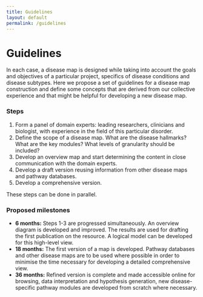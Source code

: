 ```yaml
---
title: Guidelines
layout: default
permalink: /guidelines
---
```


# Guidelines

<p>In each case, a disease map is designed while taking into account the goals and objectives of a particular project, 
specifics of disease conditions and disease subtypes. Here we propose a set of guidelines for a disease map construction 
and define some concepts that are derived from our collective experience and that might be helpful for developing a new disease map.</p>

<h3>Steps</h3>
<ol>
<li>Form a panel of domain experts: leading researchers, clinicians and biologist, with experience in the field of this particular disorder.</li>
<li>Define the scope of a disease map. What are the disease hallmarks? What are the key modules? What levels of granularity should be included?</li>
<li>Develop an overview map and start determining the content in close communication with the domain experts.</li>
<li>Develop a draft version reusing information from other disease maps and pathway databases.</li>
<li>Develop a comprehensive version.</li>
</ol>
<p>These steps can be done in parallel.</p>

<h3>Proposed milestones</h3>

<ul>
<li><strong>6 months:</strong> Steps 1-3 are progressed simultaneously. An overview diagram is developed and improved.  
The results are used for drafting the first publication on the resource. 
A logical model can be developed for this high-level view.</li>
<li><strong>18 months:</strong> The first version of a map is developed. 
Pathway databases and other disease maps are to be used where possible in order to minimise the time necessary for 
developing a detailed comprehensive view.</li>
<li><strong>36 months:</strong> Refined version is complete and made accessible online for browsing, data interpretation 
and hypothesis generation, new disease-specific pathway modules are developed from scratch where necessary.</li>
</ul>
